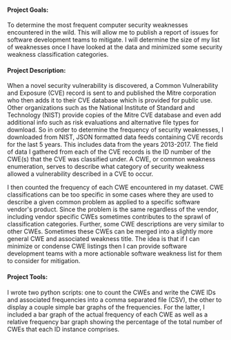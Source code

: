 #### Project Goals:
To determine the most frequent computer security weaknesses encountered in the wild. This will allow me to publish a report of issues for software development teams to mitigate. I will determine the size of my list of weaknesses once I have looked at the data and minimized some security weakness classification categories.

#### Project Description: 
When a novel security vulnerability is discovered, a Common Vulnerability and Exposure (CVE) record is sent to and published the Mitre corporation who then adds it to their CVE database which is provided for public use. Other organizations such as the National Institute of Standard and Technology (NIST) provide copies of the Mitre CVE database and even add additional info such as risk evaluations and alternative file types for download. So in order to determine the frequency of security weaknesses, I downloaded from NIST, JSON formatted data feeds containing CVE records for the last 5 years. This includes data from the years 2013-2017. The field of data I gathered from each of the CVE records is the ID number of the CWE(s) that the CVE was classified under. A CWE, or common weakness enumeration, serves to describe what category of security weakness allowed a vulnerability described in a CVE to occur.

I then counted the frequency of each CWE encountered in my dataset. CWE classifications can be too specific in some cases where they are used to describe a given common problem as applied to a specific software vendor's product. Since the problem is the same regardless of the vendor, including vendor specific CWEs sometimes contributes to the sprawl of classification categories. Further, some CWE descriptions are very similar to other CWEs. Sometimes these CWEs can be merged into a slightly more general CWE and associated weakness title. The idea is that if I can minimize or condense CWE listings then I can provide software development teams with a more actionable software weakness list for them to consider for mitigation.

#### Project Tools:
I wrote two python scripts: one to count the CWEs and write the CWE IDs and associated frequencies into a comma separated file (CSV), the other to display a couple simple bar graphs of the frequencies. For the latter, I included a bar graph of the actual frequency of each CWE as well as a relative frequency bar graph showing the percentage of the total number of CWEs that each ID instance comprises.

